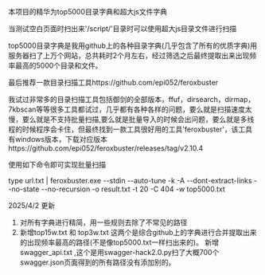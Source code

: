 本项目的精华为top5000目录字典和超大js文件字典

当测试空白页面时扫出来'/script/'目录时可以使用超大js目录文件进行扫描

top5000目录字典是我用github上的各种目录字典(几乎包含了所有的优质字典)用服务器扫了上万个网站，总共耗时2个月左右，经过筛选之后最终提取出来出现频率最高的5000个目录和文件。

最后推荐一款目录扫描工具https://github.com/epi052/feroxbuster

我试过非常多的目录扫描工具包括御剑的全部版本，ffuf，dirsearch，dirmap，7kbscan等等很多工具都试过，几乎都有各种各样的问题，要么就是扫描速度太慢，要么就是不支持批量扫描,要么就是批量导入的时候会出问题，要么就是多线程的时候程序会卡住，但最终找到一款工具很好用的工具'feroxbuster'，该工具有windows版本，下载对应版本https://github.com/epi052/feroxbuster/releases/tag/v2.10.4   

使用如下命令即可实现批量扫描

type url.txt | feroxbuster.exe --stdin --auto-tune -k -A  --dont-extract-links --no-state --no-recursion -o result.txt -t 20 -C 404 -w top5000.txt


2025/4/2 更新

1.  对所有字典进行精简，用一些规则去除了不常见的路径
2.  新增top15w.txt 和 top3w.txt 这两个是综合github上的字典进行合并提取出来的出现频率最高的路径(不是像top5000.txt一样扫出来的)。 新增swagger_api.txt ,这个是用swagger-hack2.0.py扫了大概700个swagger.json页面得到的所有路径没有添加别的。






